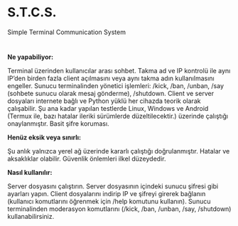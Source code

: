 # S.T.C.S.
Simple Terminal Communication System
#
**Ne yapabiliyor:**

Terminal üzerinden kullanıcılar arası sohbet.
Takma ad ve IP kontrolü ile aynı IP’den birden fazla client açılmasını veya aynı takma adın kullanılmasını engeller.
Sunucu terminalinden yönetici işlemleri: /kick, /ban, /unban, /say (sohbete sunucu olarak mesaj gönderme), /shutdown.
Client ve server dosyaları internete bağlı ve Python yüklü her cihazda teorik olarak çalışabilir.
Şu ana kadar yapılan testlerde Linux, Windows ve Android (Termux ile, bazı hatalar ileriki sürümlerde düzeltilecektir.) üzerinde çalıştığı onaylanmıştır.
Basit şifre koruması.

**Henüz eksik veya sınırlı:**

Şu anlık yalnızca yerel ağ üzerinde kararlı çalıştığı doğrulanmıştır.
Hatalar ve aksaklıklar olabilir.
Güvenlik önlemleri ilkel düzeydedir.

**Nasıl kullanılır:**

Server dosyasını çalıştırın.
Server dosyasının içindeki sunucu şifresi gibi ayarları yapın.
Client dosyalarını indirip IP ve şifreyi girerek bağlanın (kullanıcı komutlarını öğrenmek için /help komutunu kullanın).
Sunucu terminalinden moderasyon komutlarını (/kick, /ban, /unban, /say, /shutdown) kullanabilirsiniz.
#
